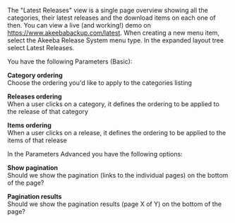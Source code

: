 The "Latest Releases" view is a single page overview showing all the categories, their latest releases and the download items on each one of then. You can view a live (and working!) demo on https://www.akeebabackup.com/latest. When creating a new menu item, select the Akeeba Release System menu type. In the expanded layout tree select Latest Releases.

You have the following Parameters (Basic):

**Category ordering**  
Choose the ordering you'd like to apply to the categories listing

**Releases ordering**  
When a user clicks on a category, it defines the ordering to be applied to the release of that category

**Items ordering**  
When a user clicks on a release, it defines the ordering to be applied to the items of that release

In the Parameters Advanced you have the following options:

**Show pagination**  
Should we show the pagination (links to the individual pages) on the bottom of the page?

**Pagination results**  
Should we show the pagination results (page X of Y) on the bottom of the page?
